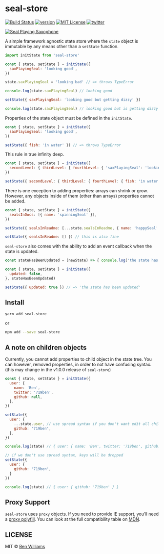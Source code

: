 # seal-store

[![Build Status][build-badge]][build]
[![version][version-badge]][package]
[![MIT License][license-badge]][license]
[![twitter][twitter-badge]][twitter]

[![Seal Playing Saxophone][sealImage]][sealImageLink]


A simple framework agnostic state store where the `state` object is immutable by any means other than a `setState` function.

```js
import initState from 'seal-store'

const { state, setState } = initState({
  saxPlayingSeal: 'looking good',
})

state.saxPlayingSeal = 'looking bad' // => throws TypeError

console.log(state.saxPlayingSeal) // looking good

setState({ saxPlayingSeal: 'looking good but getting dizzy' })

console.log(state.saxPlayingSeal) // looking good but is getting dizzy
```

Properties of the state object must be defined in the `initState`.

```js
const { state, setState } = initState({
  saxPlayingSeal: 'looking good',
})

setState({ fish: 'in water' }) // => throws TypeError
```

This rule in true infinity deep.
```js
const { state, setState } = initState({
  secondLevel: { thirdLevel: { fourthLevel: { 'saxPlayingSeal': 'looking good' } } }
})

setState({ secondLevel: { thirdLevel: { fourthLevel: { fish: 'in water' }) // => throws TypeError
```

There is one exception to adding properties: arrays can shrink or grow. However, any objects inside of them (other than arrays) properties cannot be added.
```js
const { state, setState } = initState({
  sealsInDocs: [{ name: 'spinningSeal' }],
})

setState({ sealsInReadme: [...state.sealsInReadme, { name: 'happySeal' }] }) // this is fine

setState({ sealsInReadme: [] }) // this is also fine
```

`seal-store` also comes with the ability to add an event callback when the state is updated.
```js
const stateHasBeenUpdated = (newState) => { console.log('the state has updated') }

const { state, setState } = initState({
  updated: false,
}, stateHasBeenUpdated)

setState({ updated: true }) // => 'the state has been updated'
```


## Install

```sh
yarn add seal-store
```
or
```sh
npm add --save seal-store
```
<!-- or as a script tag
```html
<script src="https://unpkg.com/seal-store/dist/seal-store.umd.js"></script>
<script type="application/javascript">
  const { state, setState } = window.sealStore({ 'saxPlayingSeal': 'looking good' })
</script>
``` -->

## A note on children objects
Currently, you cannot add properties to child object in the state tree. You can however, removed properties, in order to not have confusing syntax. (this may change in the v1.0.0 release of `seal-store`)

```js
const { state, setState } = initState({
  user: {
    name: 'Ben',
    twitter: '719ben',
    github: null,
  },
})

setState({
  user: {
    ...state.user, // use spread syntax if you don't want edit all child object keys
    github: '719ben',
  },
})

console.log(state) // { user: { name: 'Ben', twitter: '719ben', github: '719ben' } }

// if we don't use spread syntax, keys will be dropped
setState({
  user: {
    github: '719ben',
  }
})

console.log(state) // { user: { github: '719ben' } }
```

## Proxy Support

`seal-store` uses `proxy` objects. If you need to provide IE support, you'll need a [proxy polyfill](https://github.com/GoogleChrome/proxy-polyfill). You can look at the full compatibility table on [MDN](https://developer.mozilla.org/en-US/docs/Web/JavaScript/Reference/Global_Objects/Proxy).

## LICENSE
MIT © [Ben Williams](https://719ben.com)

[sealImageLink]: https://www.youtube.com/watch?v=X0k7N0ASfp8
[sealImage]: https://media2.giphy.com/media/ySz02sRVFK372/giphy.gif
[build-badge]: https://img.shields.io/travis/719Ben/seal-store.svg?style=flat-square
[build]: https://travis-ci.org/719Ben/seal-store
[version-badge]: https://img.shields.io/npm/v/seal-store.svg?style=flat-square
[package]: https://www.npmjs.com/package/seal-store
[license-badge]: https://img.shields.io/npm/l/seal-store.svg?style=flat-square
[license]: https://github.com/719ben/seal-store/blob/master/LICENSE
[twitter-badge]: https://img.shields.io/twitter/follow/719ben.svg?style=flat-square&logo=twitter&label=Follow
[twitter]: https://twitter.com/719ben
